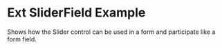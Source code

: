 # Ext SliderField Example #

Shows how the Slider control can be used in a form and participate like a form field.
